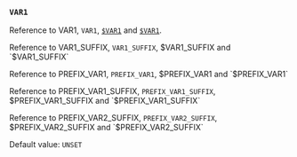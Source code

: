 ### `VAR1`

Reference to VAR1, `VAR1`, [`$VAR1`](#var1) and [`$VAR1`](#var1).

Reference to VAR1_SUFFIX, `VAR1_SUFFIX`, $VAR1_SUFFIX and `$VAR1_SUFFIX`

Reference to PREFIX_VAR1, `PREFIX_VAR1`, $PREFIX_VAR1 and `$PREFIX_VAR1`

Reference to PREFIX_VAR1_SUFFIX, `PREFIX_VAR1_SUFFIX`, $PREFIX_VAR1_SUFFIX and `$PREFIX_VAR1_SUFFIX`

Reference to PREFIX_VAR2_SUFFIX, `PREFIX_VAR2_SUFFIX`, $PREFIX_VAR2_SUFFIX and `$PREFIX_VAR2_SUFFIX`

Default value: `UNSET`

